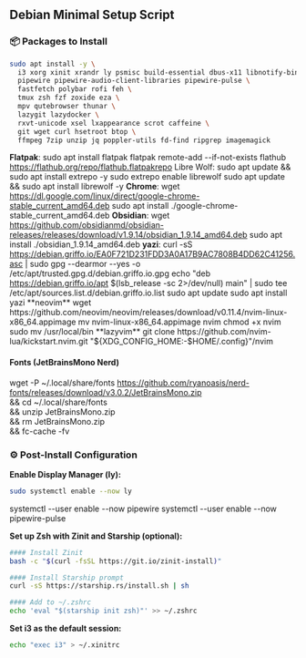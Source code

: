 ## Debian Minimal Setup Script

### 📦 Packages to Install

```bash
sudo apt install -y \
  i3 xorg xinit xrandr ly psmisc build-essential dbus-x11 libnotify-bin rsync stow \
  pipewire pipewire-audio-client-libraries pipewire-pulse \
  fastfetch polybar rofi feh \
  tmux zsh fzf zoxide eza \
  mpv qutebrowser thunar \
  lazygit lazydocker \
  rxvt-unicode xsel lxappearance scrot caffeine \
  git wget curl hsetroot btop \
  ffmpeg 7zip unzip jq poppler-utils fd-find ripgrep imagemagick
```
**Flatpak**: 
sudo apt install flatpak
flatpak remote-add --if-not-exists flathub https://flathub.org/repo/flathub.flatpakrepo
Libre Wolf:
sudo apt update && sudo apt install extrepo -y
sudo extrepo enable librewolf
sudo apt update && sudo apt install librewolf -y
**Chrome**:
wget https://dl.google.com/linux/direct/google-chrome-stable_current_amd64.deb
sudo apt install ./google-chrome-stable_current_amd64.deb
**Obsidian**:
wget https://github.com/obsidianmd/obsidian-releases/releases/download/v1.9.14/obsidian_1.9.14_amd64.deb
sudo apt install ./obsidian_1.9.14_amd64.deb
**yazi**:
curl -sS https://debian.griffo.io/EA0F721D231FDD3A0A17B9AC7808B4DD62C41256.asc | sudo gpg --dearmor --yes -o /etc/apt/trusted.gpg.d/debian.griffo.io.gpg
echo "deb https://debian.griffo.io/apt $(lsb_release -sc 2>/dev/null) main" | sudo tee /etc/apt/sources.list.d/debian.griffo.io.list
sudo apt update
sudo apt install yazi
**neovim**
wget https://github.com/neovim/neovim/releases/download/v0.11.4/nvim-linux-x86_64.appimage
mv nvim-linux-x86_64.appimage nvim
chmod +x nvim
sudo mv /usr/local/bin
**lazyvim**
git clone https://github.com/nvim-lua/kickstart.nvim.git "${XDG_CONFIG_HOME:-$HOME/.config}"/nvim

#### Fonts (JetBrainsMono Nerd)
wget -P ~/.local/share/fonts https://github.com/ryanoasis/nerd-fonts/releases/download/v3.0.2/JetBrainsMono.zip \
&& cd ~/.local/share/fonts \
&& unzip JetBrainsMono.zip \
&& rm JetBrainsMono.zip \
&& fc-cache -fv

### ⚙️ Post-Install Configuration

**Enable Display Manager (ly):**

```bash
sudo systemctl enable --now ly
```
systemctl --user enable --now pipewire
systemctl --user enable --now pipewire-pulse

**Set up Zsh with Zinit and Starship (optional):**

```bash
#### Install Zinit
bash -c "$(curl -fsSL https://git.io/zinit-install)"

#### Install Starship prompt
curl -sS https://starship.rs/install.sh | sh

#### Add to ~/.zshrc
echo 'eval "$(starship init zsh)"' >> ~/.zshrc
```

**Set i3 as the default session:**

```bash
echo "exec i3" > ~/.xinitrc
```
